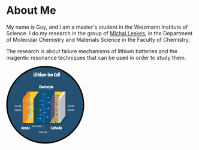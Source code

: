 # About Me

My name is Guy, and I am a master's student in the Weizmann Institute of Science.
I do my research in the group of [Michal Leskes](https://www.weizmann.ac.il/MCMS/Leskes/home), in the Department of Molecular Chemistry and Materials Science in the Faculty of Chemistry.

The research is about failure mechanisms of lithium batteries and the magentic resonance techniques that can be used in order to study them.

<img src="battery.png" alt="Profile Picture" width="200" height="200" style="border-radius: 50%; border: 4px solid black;">
